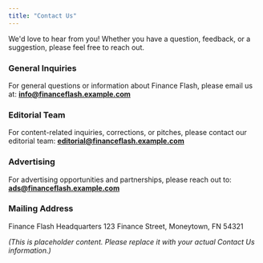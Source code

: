 ```yaml
---
title: "Contact Us"
---
```


We'd love to hear from you! Whether you have a question, feedback, or a suggestion, please feel free to reach out.

### General Inquiries
For general questions or information about Finance Flash, please email us at:
**[info@financeflash.example.com](mailto:info@financeflash.example.com)**

### Editorial Team
For content-related inquiries, corrections, or pitches, please contact our editorial team:
**[editorial@financeflash.example.com](mailto:editorial@financeflash.example.com)**

### Advertising
For advertising opportunities and partnerships, please reach out to:
**[ads@financeflash.example.com](mailto:ads@financeflash.example.com)**

### Mailing Address
Finance Flash Headquarters
123 Finance Street,
Moneytown, FN 54321

*(This is placeholder content. Please replace it with your actual Contact Us information.)*
